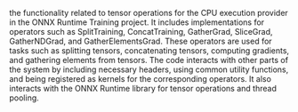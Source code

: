 the functionality related to tensor operations for the CPU execution provider in the ONNX Runtime Training project. It includes implementations for operators such as SplitTraining, ConcatTraining, GatherGrad, SliceGrad, GatherNDGrad, and GatherElementsGrad. These operators are used for tasks such as splitting tensors, concatenating tensors, computing gradients, and gathering elements from tensors. The code interacts with other parts of the system by including necessary headers, using common utility functions, and being registered as kernels for the corresponding operators. It also interacts with the ONNX Runtime library for tensor operations and thread pooling.